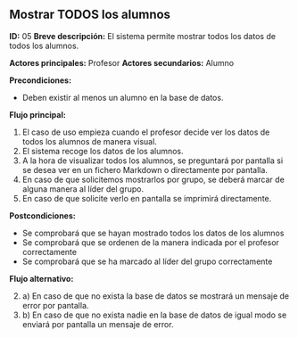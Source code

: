## Mostrar TODOS los alumnos

**ID:** 05
**Breve descripción:** El sistema permite mostrar todos los datos de todos los alumnos.


**Actores principales:** Profesor
**Actores secundarios:** Alumno

**Precondiciones:**
* Deben existir al menos un alumno en la base de datos.

**Flujo principal:** 
1. El caso de uso empieza cuando el profesor decide ver los datos de todos los alumnos de manera visual.
2. El sistema recoge los datos de los alumnos.
3. A la hora de visualizar todos los alumnos, se preguntará por pantalla si se desea ver en un fichero Markdown o directamente por pantalla.
5. En caso de que solicitemos mostrarlos por grupo, se deberá marcar de alguna manera al líder del grupo.
6. En caso de que solicite verlo en pantalla se imprimirá directamente.

**Postcondiciones:**
* Se comprobará que se hayan mostrado todos los datos de los alumnos
* Se comprobará que se ordenen de la manera indicada por el profesor correctamente
* Se comprobará que se ha marcado al líder del grupo correctamente

**Flujo alternativo:**

2. a) En caso de que no exista la base de datos se mostrará un mensaje de error por pantalla.
2. b) En caso de que no exista nadie en la base de datos de igual modo se enviará por pantalla un mensaje de error.